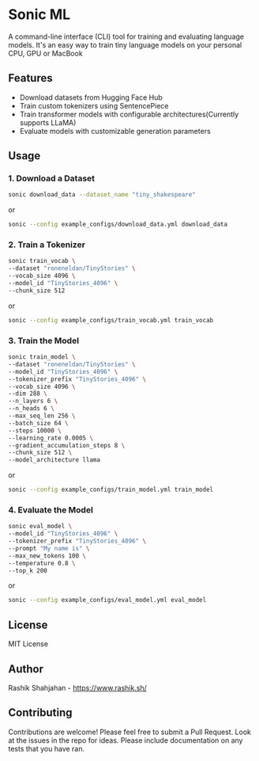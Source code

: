 # Sonic ML

A command-line interface (CLI) tool for training and evaluating language models. It's an easy way to train tiny language models on your personal CPU, GPU or MacBook

## Features

-  Download datasets from Hugging Face Hub
-  Train custom tokenizers using SentencePiece
-  Train transformer models with configurable architectures(Currently supports LLaMA)
-  Evaluate models with customizable generation parameters

## Usage

### 1. Download a Dataset

```bash
sonic download_data --dataset_name "tiny_shakespeare"
```
or
```bash
sonic --config example_configs/download_data.yml download_data
```

### 2. Train a Tokenizer

```bash
sonic train_vocab \
--dataset "roneneldan/TinyStories" \
--vocab_size 4096 \
--model_id "TinyStories_4096" \
--chunk_size 512
```
or
```bash
sonic --config example_configs/train_vocab.yml train_vocab
```

### 3. Train the Model

```bash
sonic train_model \
--dataset "roneneldan/TinyStories" \
--model_id "TinyStories_4096" \
--tokenizer_prefix "TinyStories_4096" \
--vocab_size 4096 \
--dim 288 \
--n_layers 6 \
--n_heads 6 \
--max_seq_len 256 \
--batch_size 64 \
--steps 10000 \
--learning_rate 0.0005 \
--gradient_accumulation_steps 8 \
--chunk_size 512 \
--model_architecture llama
```
or
```bash
sonic --config example_configs/train_model.yml train_model
```

### 4. Evaluate the Model

```bash
sonic eval_model \
--model_id "TinyStories_4096" \
--tokenizer_prefix "TinyStories_4096" \
--prompt "My name is" \
--max_new_tokens 100 \
--temperature 0.8 \
--top_k 200
```
or
```bash
sonic --config example_configs/eval_model.yml eval_model
```

## License

MIT License

## Author

Rashik Shahjahan - https://www.rashik.sh/
## Contributing

Contributions are welcome! Please feel free to submit a Pull Request. Look at the issues in the repo for ideas. Please include documentation on any tests that you have ran.


